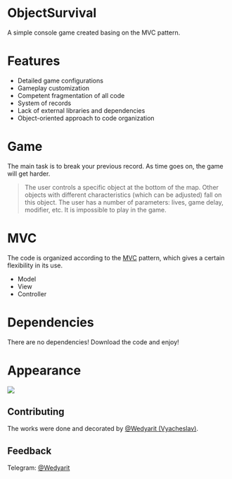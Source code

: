# ObjectSurvival

A simple console game created basing on the MVC pattern.

# Features
- Detailed game configurations
- Gameplay customization
- Competent fragmentation of all code
- System of records
- Lack of external libraries and dependencies
- Object-oriented approach to code organization

# Game
The main task is to break your previous record. As time goes on, the game will get harder.

> The user controls a specific object at the bottom of the map. Other objects with different characteristics (which can be adjusted) fall on this object. The user has a number of parameters: lives, game delay, modifier, etc. It is impossible to play in the game. 

# MVC
The code is organized according to the [MVC](https://en.wikipedia.org/wiki/Model%E2%80%93view%E2%80%93controller) pattern, which gives a certain flexibility in its use.
* Model
* View
* Controller

# Dependencies
There are no dependencies! Download the code and enjoy!

# Appearance
![](https://i.imgur.com/pBh045H.png)

## Contributing
The works were done and decorated by [@Wedyarit (Vyacheslav)](https://github.com/Wedyarit).

## Feedback
Telegram: [@Wedyarit](https://t.me/Wedyarit)
